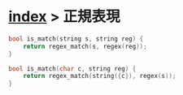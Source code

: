 # [index](index) > 正規表現

```cpp
bool is_match(string s, string reg) {
    return regex_match(s, regex(reg));
}

bool is_match(char c, string reg) {
    return regex_match(string({c}), regex(s));
}
```
